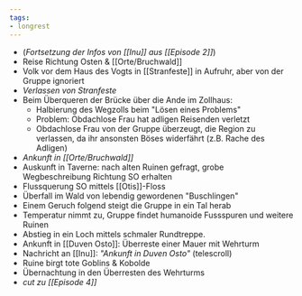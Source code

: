 ```yaml
---
tags:
- longrest
---
```


- (*Fortsetzung der Infos von [[Inu]] aus [[Episode 2]]*)
- Reise Richtung Osten & [[Orte/Bruchwald]]
- Volk vor dem Haus des Vogts in [[Stranfeste]] in Aufruhr, aber von der Gruppe ignoriert
- *Verlassen von Stranfeste*
- Beim Überqueren der Brücke über die Ande im Zollhaus:
	- Halbierung des Wegzolls beim "Lösen eines Problems"
	- Problem: Obdachlose Frau hat adligen Reisenden verletzt
	- Obdachlose Frau von der Gruppe überzeugt, die Region zu verlassen, da ihr ansonsten Böses widerfährt (z.B. Rache des Adligen) 
- *Ankunft in [[Orte/Bruchwald]]*
- Auskunft in Taverne: nach alten Ruinen gefragt, grobe Wegbeschreibung Richtung SO erhalten
- Flussquerung SO mittels [[Otis]]-Floss
- Überfall im Wald von lebendig gewordenen "Buschlingen"
- Einem Geruch folgend steigt die Gruppe in ein Tal herab
- Temperatur nimmt zu, Gruppe findet humanoide Fussspuren und weitere Ruinen
- Abstieg in ein Loch mittels schmaler Rundtreppe.
- Ankunft in [[Duven Osto]]: Überreste einer Mauer mit Wehrturm
- Nachricht an [[Inu]]: *"Ankunft in Duven Osto"* (telescroll)
- Ruine birgt tote Goblins & Kobolde
- Übernachtung in den Überresten des Wehrturms
- *cut zu [[Episode 4]]*
